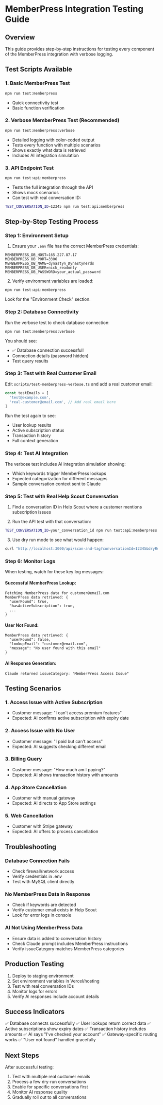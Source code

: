 # MemberPress Integration Testing Guide

## Overview
This guide provides step-by-step instructions for testing every component of the MemberPress integration with verbose logging.

## Test Scripts Available

### 1. Basic MemberPress Test
```bash
npm run test:memberpress
```
- Quick connectivity test
- Basic function verification

### 2. Verbose MemberPress Test (Recommended)
```bash
npm run test:memberpress:verbose
```
- Detailed logging with color-coded output
- Tests every function with multiple scenarios
- Shows exactly what data is retrieved
- Includes AI integration simulation

### 3. API Endpoint Test
```bash
npm run test:api:memberpress
```
- Tests the full integration through the API
- Shows mock scenarios
- Can test with real conversation ID:
```bash
TEST_CONVERSATION_ID=12345 npm run test:api:memberpress
```

## Step-by-Step Testing Process

### Step 1: Environment Setup
1. Ensure your `.env` file has the correct MemberPress credentials:
```env
MEMBERPRESS_DB_HOST=165.227.87.17
MEMBERPRESS_DB_PORT=3306
MEMBERPRESS_DB_NAME=dynastyn_Dynastynerds
MEMBERPRESS_DB_USER=nick_readonly
MEMBERPRESS_DB_PASSWORD=your_actual_password
```

2. Verify environment variables are loaded:
```bash
npm run test:api:memberpress
```
Look for the "Environment Check" section.

### Step 2: Database Connectivity
Run the verbose test to check database connection:
```bash
npm run test:memberpress:verbose
```

You should see:
- ✅ Database connection successful!
- Connection details (password hidden)
- Test query results

### Step 3: Test with Real Customer Email
Edit `scripts/test-memberpress-verbose.ts` and add a real customer email:
```typescript
const testEmails = [
  'test@example.com',
  'real-customer@email.com', // Add real email here
]
```

Run the test again to see:
- User lookup results
- Active subscription status
- Transaction history
- Full context generation

### Step 4: Test AI Integration
The verbose test includes AI integration simulation showing:
- Which keywords trigger MemberPress lookups
- Expected categorization for different messages
- Sample conversation context sent to Claude

### Step 5: Test with Real Help Scout Conversation

1. Find a conversation ID in Help Scout where a customer mentions subscription issues

2. Run the API test with that conversation:
```bash
TEST_CONVERSATION_ID=your_conversation_id npm run test:api:memberpress
```

3. Use dry run mode to see what would happen:
```bash
curl "http://localhost:3000/api/scan-and-tag?conversationId=12345&dryRun=true"
```

### Step 6: Monitor Logs
When testing, watch for these key log messages:

#### Successful MemberPress Lookup:
```
Fetching MemberPress data for customer@email.com
MemberPress data retrieved: {
  "userFound": true,
  "hasActiveSubscription": true,
  ...
}
```

#### User Not Found:
```
MemberPress data retrieved: {
  "userFound": false,
  "lookupEmail": "customer@email.com",
  "message": "No user found with this email"
}
```

#### AI Response Generation:
```
Claude returned issueCategory: "MemberPress Access Issue"
```

## Testing Scenarios

### 1. Access Issue with Active Subscription
- Customer message: "I can't access premium features"
- Expected: AI confirms active subscription with expiry date

### 2. Access Issue with No User
- Customer message: "I paid but can't access"
- Expected: AI suggests checking different email

### 3. Billing Query
- Customer message: "How much am I paying?"
- Expected: AI shows transaction history with amounts

### 4. App Store Cancellation
- Customer with manual gateway
- Expected: AI directs to App Store settings

### 5. Web Cancellation
- Customer with Stripe gateway
- Expected: AI offers to process cancellation

## Troubleshooting

### Database Connection Fails
- Check firewall/network access
- Verify credentials in .env
- Test with MySQL client directly

### No MemberPress Data in Response
- Check if keywords are detected
- Verify customer email exists in Help Scout
- Look for error logs in console

### AI Not Using MemberPress Data
- Ensure data is added to conversation history
- Check Claude prompt includes MemberPress instructions
- Verify issueCategory matches MemberPress categories

## Production Testing

1. Deploy to staging environment
2. Set environment variables in Vercel/hosting
3. Test with real conversation IDs
4. Monitor logs for errors
5. Verify AI responses include account details

## Success Indicators

✅ Database connects successfully
✅ User lookups return correct data
✅ Active subscriptions show expiry dates
✅ Transaction history includes amounts
✅ AI says "I've checked your account"
✅ Gateway-specific routing works
✅ "User not found" handled gracefully

## Next Steps

After successful testing:
1. Test with multiple real customer emails
2. Process a few dry-run conversations
3. Enable for specific conversations first
4. Monitor AI response quality
5. Gradually roll out to all conversations